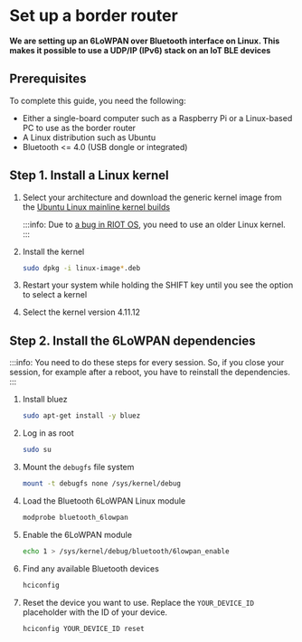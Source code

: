 # Set up a border router

**We are setting up an 6LoWPAN over Bluetooth interface on Linux. This makes it possible to use a UDP/IP (IPv6) stack on an IoT BLE devices**

## Prerequisites

To complete this guide, you need the following:

- Either a single-board computer such as a Raspberry Pi or a Linux-based PC to use as the border router
- A Linux distribution such as Ubuntu
- Bluetooth <= 4.0 (USB dongle or integrated)

## Step 1. Install a Linux kernel

1. Select your architecture and download the generic kernel image from the 
    [Ubuntu Linux mainline kernel builds](https://kernel.ubuntu.com/~kernel-ppa/mainline/v4.11.12/)

    :::info:
    Due to [a bug in RIOT OS](https://github.com/RIOT-OS/RIOT/issues/11147), you need to use an older Linux kernel.
    :::

2. Install the kernel

    ```bash
    sudo dpkg -i linux-image*.deb
    ```

3. Restart your system while holding the SHIFT key until you see the option to select a kernel 
    
4. Select the kernel version 4.11.12

## Step 2. Install the 6LoWPAN dependencies

:::info:
You need to do these steps for every session. So, if you close your session,
for example after a reboot, you have to reinstall the dependencies.
:::

1. Install bluez

    ```bash
    sudo apt-get install -y bluez
    ```

2. Log in as root

    ```bash
    sudo su
    ```

3. Mount the `debugfs` file system

    ```bash
    mount -t debugfs none /sys/kernel/debug
    ```

4. Load the Bluetooth 6LoWPAN Linux module

    ```bash
    modprobe bluetooth_6lowpan
    ```

5. Enable the 6LoWPAN module

    ```bash
    echo 1 > /sys/kernel/debug/bluetooth/6lowpan_enable
    ```

6. Find any available Bluetooth devices

    ```bash
    hciconfig
    ```

7. Reset the device you want to use. Replace the `YOUR_DEVICE_ID` placeholder with the ID of your device.

    ```bash
    hciconfig YOUR_DEVICE_ID reset
    ```

